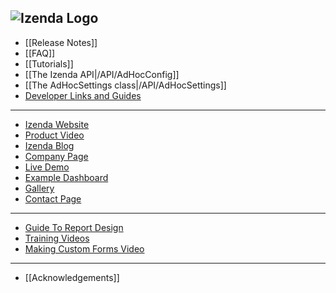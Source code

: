![Izenda Logo](http://izenda.com/wp-content/uploads/2014/12/IzendaNewLogoBlueTR.png)
---
* [[Release Notes]]
* [[FAQ]]
* [[Tutorials]]
* [[The Izenda API|/API/AdHocConfig]]
* [[The AdHocSettings class|/API/AdHocSettings]]
* [Developer Links and Guides](/Guides/Developer-Links-and-Guides)


---

* [Izenda Website](http://www.izenda.com)
* [Product Video](https://www.youtube.com/watch?v=1LlHesMCmYs)
* [Izenda Blog](http://www.izenda.com/blog)
* [Company Page](http://www.izenda.com/about/)
* [Live Demo](http://izenda.com/bi/ReportList.aspx )
* [Example Dashboard](http://izenda.com/bi/Dashboards.aspx?rn=Dashboard)
* [Gallery](http://www.izenda.com/Gallery)
* [Contact Page](http://www.izenda.com/contact-us/)

---

* [Guide To Report Design](/Guides/ReportDesign)
* [Training Videos](http://www.izenda.com/Site/KB/Training/58)
* [Making Custom Forms Video](http://www.youtube.com/watch?v=5b2axJlgdFs) 


---

* [[Acknowledgements]]